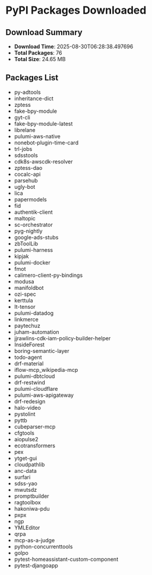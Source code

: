 # PyPI Packages Downloaded

## Download Summary
- **Download Time**: 2025-08-30T06:28:38.497696
- **Total Packages**: 76
- **Total Size**: 24.65 MB

## Packages List
- py-adtools
- inheritance-dict
- zptess
- fake-bpy-module
- gyt-cli
- fake-bpy-module-latest
- librelane
- pulumi-aws-native
- nonebot-plugin-time-card
- trl-jobs
- sdsstools
- cdk8s-awscdk-resolver
- zptess-dao
- cocalc-api
- parsehub
- ugly-bot
- lica
- papermodels
- fid
- authentik-client
- maltopic
- sc-orchestrator
- pyg-nightly
- google-ads-stubs
- zbToolLib
- pulumi-harness
- kipjak
- pulumi-docker
- fmot
- calimero-client-py-bindings
- modusa
- manifoldbot
- ozi-spec
- kerttula
- lt-tensor
- pulumi-datadog
- linkmerce
- paytechuz
- juham-automation
- jjrawlins-cdk-iam-policy-builder-helper
- InsideForest
- boring-semantic-layer
- todo-agent
- drf-material
- iflow-mcp_wikipedia-mcp
- pulumi-dbtcloud
- drf-restwind
- pulumi-cloudflare
- pulumi-aws-apigateway
- drf-redesign
- halo-video
- pystolint
- pyttb
- cubeparser-mcp
- cfgtools
- aiopulse2
- ecotransformers
- pex
- ytget-gui
- cloudpathlib
- anc-data
- surfari
- sdss-yao
- mwutsdz
- promptbuilder
- ragtoolbox
- hakoniwa-pdu
- pxpx
- ngp
- YMLEditor
- qrpa
- mcp-as-a-judge
- python-concurrenttools
- golpo
- pytest-homeassistant-custom-component
- pytest-djangoapp
